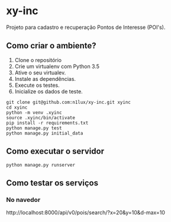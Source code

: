 # xy-inc

Projeto para cadastro e recuperação Pontos de Interesse (POI's).

## Como criar o ambiente?

1. Clone o repositório
2. Crie um virtualenv com Python 3.5
3. Ative o seu virtualev.
4. Instale as dependências.
5. Execute os testes.
6. Inicialize os dados de teste.

```console
git clone git@github.com:n1lux/xy-inc.git xyinc
cd xyinc
python -m venv .xyinc
source .xyinc/bin/activate
pip install -r requirements.txt
python manage.py test
python manage.py initial_data
```

## Como executar o servidor

```console
python manage.py runserver
```

## Como testar os serviços

### No navedor
http://localhost:8000/api/v0/pois/search/?x=20&y=10&d-max=10

